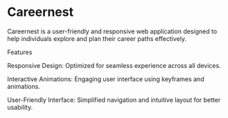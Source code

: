 <h1>Careernest</h1>

Careernest is a user-friendly and responsive web application designed to help individuals explore and plan their career paths effectively.

Features

Responsive Design: Optimized for seamless experience across all devices.

Interactive Animations: Engaging user interface using keyframes and animations.

User-Friendly Interface: Simplified navigation and intuitive layout for better usability.
